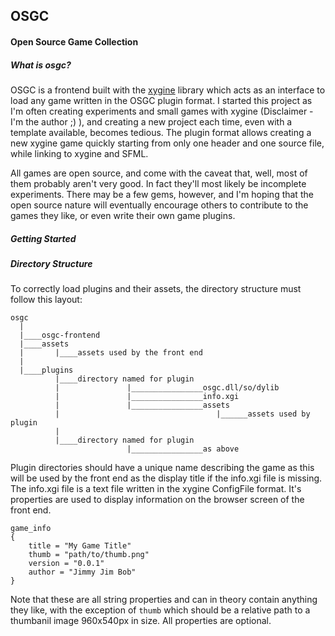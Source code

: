 OSGC
----

#### Open Source Game Collection

##### What is osgc?
OSGC is a frontend built with the [xygine](https://github.com/fallahn/xygine) library which acts as an interface to load any game written in the OSGC plugin format. I started this project as I'm often creating experiments and small games with xygine (Disclaimer - I'm the author ;) ), and creating a new project each time, even with a template available, becomes tedious. The plugin format allows creating a new xygine game quickly starting from only one header and one source file, while linking to xygine and SFML.

All games are open source, and come with the caveat that, well, most of them probably aren't very good. In fact they'll most likely be incomplete experiments. There may be a few gems, however, and I'm hoping that the open source nature will eventually encourage others to contribute to the games they like, or even write their own game plugins.


##### Getting Started


##### Directory Structure
To correctly load plugins and their assets, the directory structure must follow this layout:

    osgc
      |
      |____osgc-frontend
      |____assets
      |       |____assets used by the front end
      |
      |____plugins
              |____directory named for plugin
              |               |________________osgc.dll/so/dylib
              |               |________________info.xgi
              |               |________________assets
              |                                   |______assets used by plugin
              |
              |____directory named for plugin
                              |________________as above

Plugin directories should have a unique name describing the game as this will be used by the front end as the display title if the info.xgi file is missing. The info.xgi file is a text file written in the xygine ConfigFile format. It's properties are used to display information on the browser screen of the front end.

    game_info
    {
        title = "My Game Title"
        thumb = "path/to/thumb.png"
        version = "0.0.1"
        author = "Jimmy Jim Bob"
    }

Note that these are all string properties and can in theory contain anything they like, with the exception of `thumb` which should be a relative path to a thumbanil image 960x540px in size. All properties are optional.